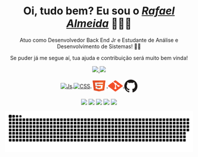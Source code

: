 <h1 align="center">Oi, tudo bem? Eu sou o <a href="https://www.linkedin.com/in/rdaaraujo/"><i>Rafael Almeida</i></a> 🙋🏻‍♂️</h1>
<p align="center">Atuo como Desenvolvedor Back End Jr e Estudante de Análise e Desenvolvimento de Sistemas! 👨‍💻
<br>
<p align="center">Se puder já me segue aí, tua ajuda e contribuição será muito bem vinda!</h2>
<div align="center">
  <a href="https://github.com/rdaaraujo">
  <img height="150em" src="https://github-readme-stats.vercel.app/api?username=rdaaraujo&show_icons=true&theme=tokyonight&include_all_commits=true&count_private=true"/>
  <img height="150em" src="https://github-readme-stats.vercel.app/api/top-langs/?username=rdaaraujo&layout=compact&langs_count=7&theme=tokyonight"/>
</div>

<div align="center" valign="top"><br>
  <img align="center" alt="Js" height="30" width="40" src="https://cdn.jsdelivr.net/gh/devicons/devicon/icons/csharp/csharp-original.svg">
  <img align="center" alt="CSS" height="30" width="40" src="https://cdn.jsdelivr.net/gh/devicons/devicon/icons/postgresql/postgresql-original.svg">
  <img align="center" alt="HTML" height="30" width="40" src="https://raw.githubusercontent.com/devicons/devicon/master/icons/html5/html5-original.svg">
  <img align="center" alt="git" height="30" width="40" src="https://raw.githubusercontent.com/devicons/devicon/master/icons/git/git-original.svg">
  <img align="center" alt="github" height="35" width="35" src="/assets/GitHub.png">
  <!--   <img align="center" alt="github" height="30" width="40" src="https://raw.githubusercontent.com/devicons/devicon/master/icons/github/github-original.svg"> -->
  </div><br>
 
<div align="center">
  <a href="https://www.linkedin.com/in/rdaaraujo/" target="_blank"><img src="https://img.shields.io/badge/-LinkedIn-%230077B5?style=for-the-badge&logo=linkedin&logoColor=white" target="_blank"></a>
  <a href="https://instagram.com/rdaaraujoo" target="_blank"><img src="https://img.shields.io/badge/-Instagram-%23E4405F?style=for-the-badge&logo=instagram&logoColor=white" target="_blank"></a>
  <a href="https://twitter.com/rdaaraujoo" target="_blank"><img src="https://img.shields.io/badge/Twitter-1DA1F2?style=for-the-badge&logo=twitter&logoColor=white" target="_blank"></a>
  <a href="mailto:rafaelalmeidaaraujo@outlook.com" target="_blank"><img src="https://img.shields.io/badge/Microsoft_Outlook-0078D4?style=for-the-badge&logo=microsoft-outlook&logoColor=white" target="_blank"></a>
  <a href="https://open.spotify.com/user/rafstreze" target="_blank"><img src="https://img.shields.io/badge/Spotify-1ED760?&style=for-the-badge&logo=spotify&logoColor=white" target="_blank"></a>  

  ![Snake animation](https://github.com/rdaaraujo/rdaaraujo/blob/output/github-contribution-grid-snake.svg)
  
</div>

<!-- DOCUMENTAÇÃO UTILIZADA NO README.md
  
div align="center">
  <p>Créditos: <a href="https://github.com/anuraghazra/github-readme-stats">Anurag Hazra</a>, <a href="https://github.com/rafaballerini">Rafaella Ballerini</a> e <a href="https://github.com/duribeiro">Eduardo Ribeiro</a></p>
</div> -->
